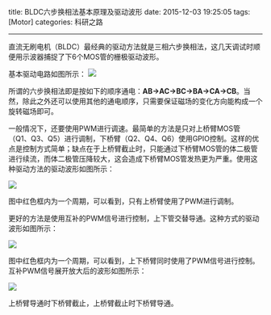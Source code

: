 title: BLDC六步换相法基本原理及驱动波形
date: 2015-12-03 19:25:05
tags: [Motor]
categories: 科研之路

---

直流无刷电机（BLDC）最经典的驱动方法就是三相六步换相法，这几天调试时顺便用示波器捕捉了下6个MOS管的栅极驱动波形。

基本驱动电路如图所示：
![](https://gmf.shengnengjin.cn/CircuitBLDC_MOS_Driver.png-width300)

所谓的六步换相法即是按如下的顺序通电：**AB->AC->BC->BA->CA->CB**。当然，除此之外还可以使用其他的通电顺序，只需要保证磁场的变化方向能构成一个旋转磁场即可。

<!--more-->

一般情况下，还要使用PWM进行调速。最简单的方法是只对上桥臂MOS管（Q1、Q3、Q5）进行调制，下桥臂（Q2、Q4、Q6）使用GPIO控制。这样的优点是控制方式简单；缺点在于上桥臂截止时，只能通过下桥臂MOS管的体二极管进行续流，而体二极管压降较大，这会造成下桥臂MOS管发热更为严重。使用这种驱动方法的驱动波形如图所示：

![](https://gmf.shengnengjin.cn/Motor173259mvu6y4vc646ye7cn.jpg)

图中红色框内为一个周期，可以看到，只有上桥臂使用了PWM进行调制。

更好的方法是使用互补的PWM信号进行控制，上下管交替导通。这种方式的驱动波形如图所示：

![](https://gmf.shengnengjin.cn/Motor6-step.png-height)

图中红色框内为一个周期，可以看到，上下桥臂同时使用了PWM信号进行控制。互补PWM信号展开放大后的波形如图所示：

![](https://gmf.shengnengjin.cn/Motorscope_20151203_32.png-width600)

上桥臂导通时下桥臂截止，上桥臂截止时下桥臂导通。